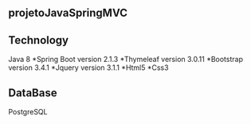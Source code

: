 ## projetoJavaSpringMVC

## Technology

Java 8
*Spring Boot version 2.1.3
*Thymeleaf version 3.0.11
*Bootstrap version 3.4.1
*Jquery version 3.1.1
*Html5
*Css3

## DataBase

PostgreSQL
